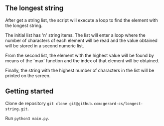 ## The longest string

After get a string list, the script will execute a loop to find the element with the longest string.

The initial list has 'n' string items. The list will enter a loop where the number of characters of each element will be read and the value obtained will be stored in a second numeric list.

From the second list, the element with the highest value will be found by means of the 'max' function and the index of that element will be obtained.

Finally, the string with the highest number of characters in the list will be printed on the screen.

## Getting started

Clone de repository `git clone git@github.com:gerard-cs/longest-string.git`.

Run `python3 main.py`.